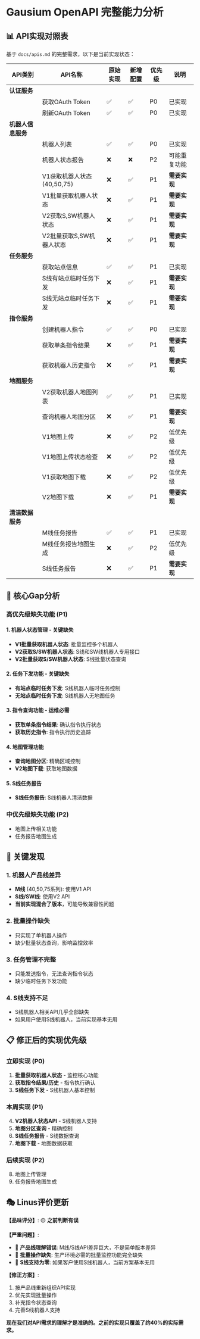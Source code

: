 # Gausium OpenAPI 完整能力分析

## 📊 API实现对照表

基于 `docs/apis.md` 的完整需求，以下是当前实现状态：

| API类别 | API名称 | 原始实现 | 新增配置 | 优先级 | 说明 |
|---------|---------|----------|----------|--------|------|
| **认证服务** |
| | 获取OAuth Token | ✅ | ✅ | P0 | 已实现 |
| | 刷新OAuth Token | ✅ | ✅ | P0 | 已实现 |
| **机器人信息服务** |
| | 机器人列表 | ✅ | ✅ | P0 | 已实现 |
| | 机器人状态报告 | ❌ | ❌ | P2 | 可能重复功能 |
| | V1获取机器人状态 (40,50,75) | ❌ | ✅ | P1 | **需要实现** |
| | V1批量获取机器人状态 | ❌ | ✅ | P1 | **需要实现** |
| | V2获取S,SW机器人状态 | ❌ | ✅ | P1 | **需要实现** |
| | V2批量获取S,SW机器人状态 | ❌ | ✅ | P1 | **需要实现** |
| **任务服务** |
| | 获取站点信息 | ✅ | ✅ | P1 | 已实现 |
| | S线有站点临时任务下发 | ❌ | ✅ | P1 | **需要实现** |
| | S线无站点临时任务下发 | ❌ | ✅ | P1 | **需要实现** |
| **指令服务** |
| | 创建机器人指令 | ✅ | ✅ | P0 | 已实现 |
| | 获取单条指令结果 | ❌ | ✅ | P1 | **需要实现** |
| | 获取机器人历史指令 | ❌ | ✅ | P1 | **需要实现** |
| **地图服务** |
| | V2获取机器人地图列表 | ✅ | ✅ | P1 | 已实现 |
| | 查询机器人地图分区 | ❌ | ✅ | P1 | **需要实现** |
| | V1地图上传 | ❌ | ✅ | P2 | 低优先级 |
| | V1地图上传状态检查 | ❌ | ✅ | P2 | 低优先级 |
| | V1获取地图下载 | ❌ | ✅ | P2 | 低优先级 |
| | V2地图下载 | ❌ | ✅ | P1 | **需要实现** |
| **清洁数据服务** |
| | M线任务报告 | ✅ | ✅ | P1 | 已实现 |
| | M线任务报告地图生成 | ❌ | ✅ | P2 | 低优先级 |
| | S线任务报告 | ❌ | ✅ | P1 | **需要实现** |

## 🎯 核心Gap分析

### 高优先级缺失功能 (P1)

#### 1. 机器人状态管理 - **关键缺失**
- **V1批量获取机器人状态**: 批量监控多个机器人
- **V2获取S/SW机器人状态**: S线和SW线机器人专用接口  
- **V2批量获取S/SW机器人状态**: S线批量状态查询

#### 2. 任务下发功能 - **关键缺失**
- **有站点临时任务下发**: S线机器人临时任务控制
- **无站点临时任务下发**: S线机器人无地图任务

#### 3. 指令查询功能 - **运维必需**
- **获取单条指令结果**: 确认指令执行状态
- **获取历史指令**: 指令执行历史追踪

#### 4. 地图管理功能
- **查询地图分区**: 精确区域控制
- **V2地图下载**: 获取地图数据

#### 5. S线任务报告
- **S线任务报告**: S线机器人清洁数据

### 中优先级缺失功能 (P2)
- 地图上传相关功能
- 任务报告地图生成

## 🚨 关键发现

### 1. 机器人产品线差异
- **M线** (40,50,75系列): 使用V1 API
- **S线/SW线**: 使用V2 API  
- **当前实现混合了版本**，可能导致兼容性问题

### 2. 批量操作缺失
- 只实现了单机器人操作
- 缺少批量状态查询，影响监控效率

### 3. 任务管理不完整
- 只能发送指令，无法查询指令状态
- 缺少临时任务下发功能

### 4. S线支持不足
- S线机器人相关API几乎全部缺失
- 如果用户使用S线机器人，当前实现基本无用

## 📋 修正后的实现优先级

### 立即实现 (P0)
1. **批量获取机器人状态** - 监控核心功能
2. **获取指令结果/历史** - 指令执行确认
3. **S线任务下发** - S线机器人基本控制

### 本周实现 (P1) 
4. **V2机器人状态API** - S线机器人支持
5. **地图分区查询** - 精确控制
6. **S线任务报告** - S线数据查询
7. **地图下载** - 地图数据获取

### 后续实现 (P2)
8. 地图上传管理
9. 任务报告地图生成

## 🎭 Linus评价更新

**【品味评分】**: 🟡 **之前判断有误**

**【严重问题】**:
- 🔴 **产品线理解错误**: M线/S线API差异巨大，不是简单版本差异
- 🔴 **批量操作缺失**: 生产环境必需的批量监控功能完全缺失
- 🔴 **S线支持为零**: 如果客户使用S线机器人，当前方案基本无用

**【修正方案】**:
1. 按产品线重新组织API实现
2. 优先实现批量操作
3. 补充指令状态查询
4. 完善S线机器人支持

**现在我们对API需求的理解才是准确的。之前的实现只覆盖了约40%的实际需求。**